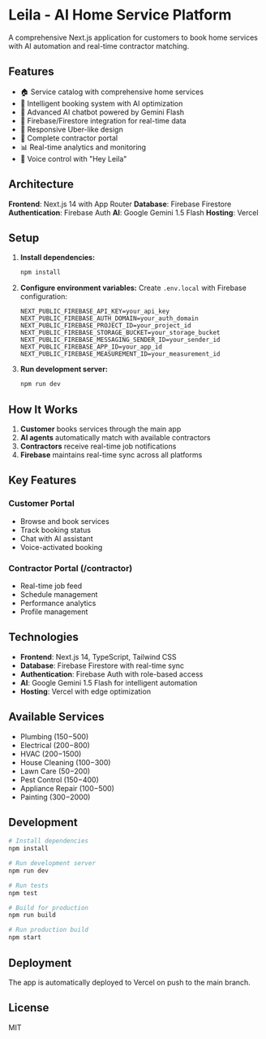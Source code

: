 # Leila - AI Home Service Platform

A comprehensive Next.js application for customers to book home services with AI automation and real-time contractor matching.

## Features

- 🏠 Service catalog with comprehensive home services
- 📝 Intelligent booking system with AI optimization  
- 🤖 Advanced AI chatbot powered by Gemini Flash
- 🔗 Firebase/Firestore integration for real-time data
- 📱 Responsive Uber-like design
- 👥 Complete contractor portal
- 📊 Real-time analytics and monitoring
- 🎯 Voice control with "Hey Leila"

## Architecture

**Frontend**: Next.js 14 with App Router
**Database**: Firebase Firestore  
**Authentication**: Firebase Auth
**AI**: Google Gemini 1.5 Flash
**Hosting**: Vercel

## Setup

1. **Install dependencies:**
   ```bash
   npm install
   ```

2. **Configure environment variables:**
   Create `.env.local` with Firebase configuration:
   ```
   NEXT_PUBLIC_FIREBASE_API_KEY=your_api_key
   NEXT_PUBLIC_FIREBASE_AUTH_DOMAIN=your_auth_domain
   NEXT_PUBLIC_FIREBASE_PROJECT_ID=your_project_id
   NEXT_PUBLIC_FIREBASE_STORAGE_BUCKET=your_storage_bucket
   NEXT_PUBLIC_FIREBASE_MESSAGING_SENDER_ID=your_sender_id
   NEXT_PUBLIC_FIREBASE_APP_ID=your_app_id
   NEXT_PUBLIC_FIREBASE_MEASUREMENT_ID=your_measurement_id
   ```

3. **Run development server:**
   ```bash
   npm run dev
   ```

## How It Works

1. **Customer** books services through the main app
2. **AI agents** automatically match with available contractors
3. **Contractors** receive real-time job notifications
4. **Firebase** maintains real-time sync across all platforms

## Key Features

### Customer Portal
- Browse and book services
- Track booking status
- Chat with AI assistant
- Voice-activated booking

### Contractor Portal (/contractor)
- Real-time job feed
- Schedule management
- Performance analytics
- Profile management

## Technologies

- **Frontend**: Next.js 14, TypeScript, Tailwind CSS
- **Database**: Firebase Firestore with real-time sync
- **Authentication**: Firebase Auth with role-based access
- **AI**: Google Gemini 1.5 Flash for intelligent automation
- **Hosting**: Vercel with edge optimization

## Available Services

- Plumbing ($150-$500)
- Electrical ($200-$800)
- HVAC ($200-$1500)
- House Cleaning ($100-$300)
- Lawn Care ($50-$200)
- Pest Control ($150-$400)
- Appliance Repair ($100-$500)
- Painting ($300-$2000)

## Development

```bash
# Install dependencies
npm install

# Run development server
npm run dev

# Run tests
npm test

# Build for production
npm run build

# Run production build
npm start
```

## Deployment

The app is automatically deployed to Vercel on push to the main branch.

## License

MIT
